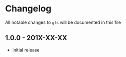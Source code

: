 # Changelog

All notable changes to `gfs` will be documented in this file

## 1.0.0 - 201X-XX-XX

- initial release
